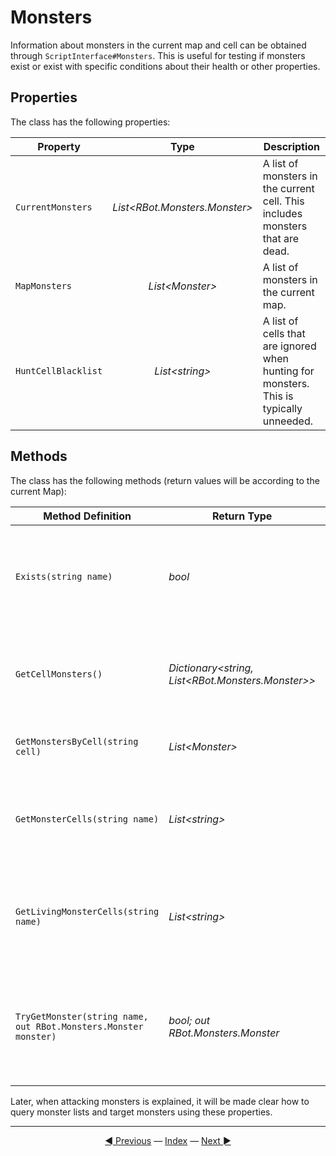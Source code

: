 # Monsters

Information about monsters in the current map and cell can be obtained through `ScriptInterface#Monsters`. This is useful for testing if monsters exist or exist with specific conditions about their health or other properties.

## Properties

The class has the following properties:

| Property | Type | Description |
|---|:---:|---|
| `CurrentMonsters` | *List\<RBot.Monsters.Monster>* | A list of monsters in the current cell. This includes monsters that are dead. |
| `MapMonsters` | *List\<Monster>* | A list of monsters in the current map. |
| `HuntCellBlacklist` | *List\<string>* | A list of cells that are ignored when hunting for monsters. This is typically unneeded. |

## Methods

The class has the following methods (return values will be according to the current Map):

| Method Definition | Return Type | Description |
|---|---|---|
| `Exists(string name)` | *bool* | Checks if a monster with the specified name exists (and is alive) in the current cell. |
| `GetCellMonsters()` | *Dictionary\<string, List\<RBot.Monsters.Monster>>* | Gets a dictionary mapping cell names to the monsters in that cell. |
| `GetMonstersByCell(string cell)` | *List\<Monster>* | Gets a list of monsters in the given cell. |
| `GetMonsterCells(string name)` | *List\<string>* | Gets a list of cells that contain a monster with the given name. |
| `GetLivingMonsterCells(string name)` | *List\<string>* | Gets a list of cells that contain a living monster with the given name. |
| `TryGetMonster(string name, out RBot.Monsters.Monster monster)` | *bool; out RBot.Monsters.Monster* | Tries to get the monster with the given name, if true will assign it to the monster variable. |

Later, when attacking monsters is explained, it will be made clear how to query monster lists and target monsters using these properties.

---------
<center><a href="/Rbot-Scripts/Timings and Handlers" title="Timings & Handlers">◄ Previous</a> — <a href="/Rbot-Scripts/" title="Back to Index">Index</a> — <a href="/Rbot-Scripts/Skills" title="Skills">Next ►</a></center>
